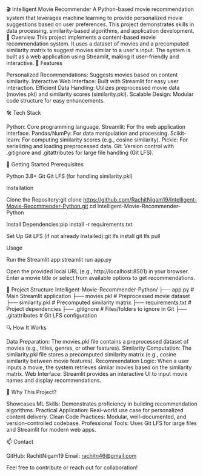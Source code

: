 🎬 Intelligent Movie Recommender
A Python-based movie recommendation system that leverages machine learning to provide personalized movie suggestions based on user preferences. This project demonstrates skills in data processing, similarity-based algorithms, and application development.
📖 Overview
This project implements a content-based movie recommendation system. It uses a dataset of movies and a precomputed similarity matrix to suggest movies similar to a user's input. The system is built as a web application using Streamlit, making it user-friendly and interactive.
🎯 Features

Personalized Recommendations: Suggests movies based on content similarity.
Interactive Web Interface: Built with Streamlit for easy user interaction.
Efficient Data Handling: Utilizes preprocessed movie data (movies.pkl) and similarity scores (similarity.pkl).
Scalable Design: Modular code structure for easy enhancements.

🛠️ Tech Stack

Python: Core programming language.
Streamlit: For the web application interface.
Pandas/NumPy: For data manipulation and processing.
Scikit-learn: For computing similarity scores (e.g., cosine similarity).
Pickle: For serializing and loading preprocessed data.
Git: Version control with .gitignore and .gitattributes for large file handling (Git LFS).

🚀 Getting Started
Prerequisites

Python 3.8+
Git
Git LFS (for handling similarity.pkl)

Installation

Clone the Repository:git clone https://github.com/RachitNigam19/Intelligent-Movie-Recommender-Python.git
cd Intelligent-Movie-Recommender-Python


Install Dependencies:pip install -r requirements.txt


Set Up Git LFS (if not already installed):git lfs install
git lfs pull



Usage

Run the Streamlit app:streamlit run app.py


Open the provided local URL (e.g., http://localhost:8501) in your browser.
Enter a movie title or select from available options to get recommendations.

📂 Project Structure
Intelligent-Movie-Recommender-Python/
├── app.py               # Main Streamlit application
├── movies.pkl           # Preprocessed movie dataset
├── similarity.pkl       # Precomputed similarity matrix
├── requirements.txt     # Project dependencies
├── .gitignore           # Files/folders to ignore in Git
├── .gitattributes       # Git LFS configuration

🔍 How It Works

Data Preparation: The movies.pkl file contains a preprocessed dataset of movies (e.g., titles, genres, or other features).
Similarity Computation: The similarity.pkl file stores a precomputed similarity matrix (e.g., cosine similarity between movie features).
Recommendation Logic: When a user inputs a movie, the system retrieves similar movies based on the similarity matrix.
Web Interface: Streamlit provides an interactive UI to input movie names and display recommendations.

🌟 Why This Project?

Showcases ML Skills: Demonstrates proficiency in building recommendation algorithms.
Practical Application: Real-world use case for personalized content delivery.
Clean Code Practices: Modular, well-documented, and version-controlled codebase.
Professional Tools: Uses Git LFS for large files and Streamlit for modern web apps.

📫 Contact

GitHub: RachitNigam19
Email: rachitn46@gmail.com

Feel free to contribute or reach out for collaboration!
